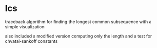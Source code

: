 # lcs

traceback algorithm for finding the longest common subsequence with a simple visualization

also included a modified version computing only the length and a test for chvatal-sankoff constants
